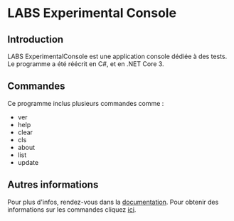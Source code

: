 # LABS Experimental Console
## Introduction
LABS ExperimentalConsole est une application console dédiée à des tests.
Le programme a été réécrit en C#, et en .NET Core 3.
## Commandes
Ce programme inclus plusieurs commandes comme :
* ver
* help
* clear
* cls
* about
* list
* update

## Autres informations
Pour plus d'infos, rendez-vous dans la [documentation](https://github.com/Leo-Corporation/LABS-ExperimentalConsole/wiki).
Pour obtenir des informations sur les commandes cliquez [ici](https://github.com/Leo-Corporation/LABS-ExperimentalConsole/wiki/Commandes).
